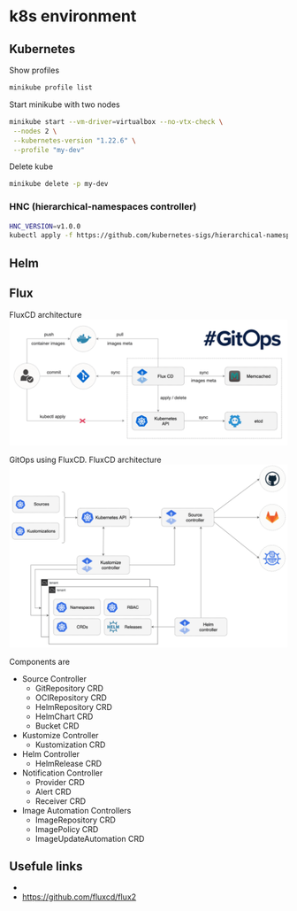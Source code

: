 # k8s environment

## Kubernetes

Show profiles
```bash
minikube profile list
```

Start minikube with two nodes
```bash
minikube start --vm-driver=virtualbox --no-vtx-check \
 --nodes 2 \
 --kubernetes-version "1.22.6" \
 --profile "my-dev"
```

Delete kube
```bash
minikube delete -p my-dev
```

### HNC (hierarchical-namespaces controller)

```bash
HNC_VERSION=v1.0.0
kubectl apply -f https://github.com/kubernetes-sigs/hierarchical-namespaces/releases/download/${HNC_VERSION}/default.yaml
```

## Helm


## Flux

FluxCD architecture
![image](.docs/flux-cd-diagram.png)


GitOps using FluxCD. FluxCD architecture
![image](.docs/gitops-toolkit.png)

Components are

* Source Controller
  * GitRepository CRD
  * OCIRepository CRD
  * HelmRepository CRD
  * HelmChart CRD
  * Bucket CRD
* Kustomize Controller
  * Kustomization CRD
* Helm Controller
  * HelmRelease CRD
* Notification Controller
  * Provider CRD
  * Alert CRD
  * Receiver CRD
* Image Automation Controllers
  * ImageRepository CRD
  * ImagePolicy CRD
  * ImageUpdateAutomation CRD


## Usefule links
* 
* https://github.com/fluxcd/flux2
